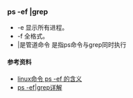 ### ps -ef |grep 

- -e 显示所有进程。
- -f 全格式。
- |是管道命令 是指ps命令与grep同时执行

#### 参考资料

- [linux命令 ps -ef 的含义](https://blog.csdn.net/qq_15037231/article/details/79753735)
- [ps -ef|grep详解](https://www.cnblogs.com/freinds/p/8074651.html)

